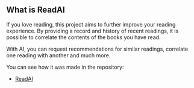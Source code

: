 ## What is ReadAI

If you love reading, this project aims to further improve your reading experience. By providing a record and history of recent readings, it is possible to correlate the contents of the books you have read.

With AI, you can request recommendations for similar readings, correlate one reading with another and much more.

You can see how it was made in the repository:
- [ReadAI](https://github.com/RafaelButler/read-ai)
